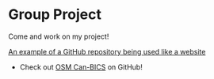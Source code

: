 # Group Project

Come and work on my project!

[An example of a GitHub repository being used like a website](https://github.com/BikeOttawa/OSM-Bike-Ottawa-Tagging-Guide)

* Check out [OSM Can-BICS](https://github.com/streckereck/osm_can_bics) on GitHub!
